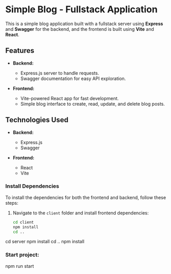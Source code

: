 # Simple Blog - Fullstack Application

This is a simple blog application built with a fullstack server using **Express** and **Swagger** for the backend, and the frontend is built using **Vite** and **React**.

## Features

- **Backend:**
  - Express.js server to handle requests.
  - Swagger documentation for easy API exploration.
  
- **Frontend:**
  - Vite-powered React app for fast development.
  - Simple blog interface to create, read, update, and delete blog posts.

## Technologies Used

- **Backend:**
  - Express.js
  - Swagger

- **Frontend:**
  - React
  - Vite


###  Install Dependencies

To install the dependencies for both the frontend and backend, follow these steps:

1. Navigate to the `client` folder and install frontend dependencies:
   ```bash
   cd client
   npm install
   cd ..
   
cd server
npm install
cd .. 
npm install

### Start project:
npm run start

